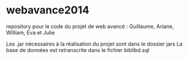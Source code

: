 webavance2014
=============

repository pour le code du projet de web avancé : Guillaume, Ariane, William, Eva et Julie

Les .jar nécessaires à la réalisation du projet sont dans le dossier jars
La base de données est retranscrite dans le fichier biblibd.sql